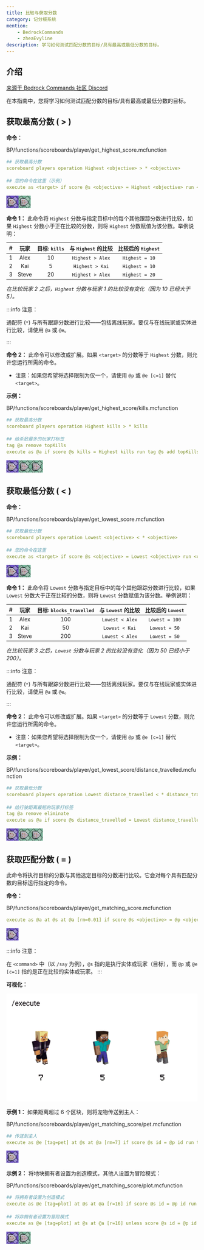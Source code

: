 ```yaml
---
title: 比较与获取分数
category: 记分板系统
mention:
    - BedrockCommands
    - zheaEvyline
description: 学习如何测试匹配分数的目标/具有最高或最低分数的目标。
---
```


## 介绍

[来源于 Bedrock Commands 社区 Discord](https://discord.gg/SYstTYx5G5)

在本指南中，您将学习如何测试匹配分数的目标/具有最高或最低分数的目标。

## 获取最高分数 ( > )

**命令：**

<CodeHeader>BP/functions/scoreboards/player/get_highest_score.mcfunction</CodeHeader>

```yaml
## 获取最高分数
scoreboard players operation Highest <objective> > * <objective>

## 您的命令在这里（示例）
execute as <target> if score @s <objective> = Highest <objective> run <command>
```

![两个命令方块的链](../assets/images/commands/commandBlockChain/2.png)

**命令 1：** 此命令将 `Highest` 分数与指定目标中的每个其他跟踪分数进行比较，如果 `Highest` 分数小于正在比较的分数，则将 `Highest` 分数赋值为该分数。举例说明：

|  #  | 玩家 | 目标: `kills` | 与 `Highest` 的比较 | 比较后的 `Highest` |
| :-: | :----: | :----------------: | :-----------------------: | :------------------------: |
|  1  |  Alex  |         10         |     `Highest > Alex`      |       `Highest = 10`       |
|  2  |  Kai   |         5          |      `Highest > Kai`      |       `Highest = 10`       |
|  3  | Steve  |         20         |     `Highest > Alex`      |       `Highest = 20`       |

_在比较玩家 2 之后，`Highest` 分数与玩家 1 的比较没有变化（因为 10 已经大于 5）。_

:::info 注意：

通配符 (`*`) 与所有跟踪分数进行比较——包括离线玩家。要仅与在线玩家或实体进行比较，请使用 `@a` 或 `@e`。

:::

**命令 2：** 此命令可以修改或扩展。如果 `<target>` 的分数等于 `Highest` 分数，则允许您运行所需的命令。

-   注意：如果您希望将选择限制为仅一个，请使用 `@p` 或 `@e [c=1]` 替代 `<target>`。

**示例：**

<CodeHeader>BP/functions/scoreboards/player/get_highest_score/kills.mcfunction</CodeHeader>

```yaml
## 获取最高分数
scoreboard players operation Highest kills > * kills

## 给杀敌最多的玩家打标签
tag @a remove topKills
execute as @a if score @s kills = Highest kills run tag @s add topKills
```

![三个命令方块的链](../assets/images/commands/commandBlockChain/3.png)

## 获取最低分数 ( < )

**命令：**

<CodeHeader>BP/functions/scoreboards/player/get_lowest_score.mcfunction</CodeHeader>

```yaml
## 获取最低分数
scoreboard players operation Lowest <objective> < * <objective>

## 您的命令在这里
execute as <target> if score @s <objective> = Lowest <objective> run <command>
```

![两个命令方块的链](../assets/images/commands/commandBlockChain/2.png)

**命令 1：** 此命令将 `Lowest` 分数与指定目标中的每个其他跟踪分数进行比较，如果 `Lowest` 分数大于正在比较的分数，则将 `Lowest` 分数赋值为该分数。举例说明：

|  #  | 玩家 | 目标: `blocks_travelled` | 与 `Lowest` 的比较 | 比较后的 `Lowest` |
| :-: | :----: | :---------------------------: | :----------------------: | :-----------------------: |
|  1  |  Alex  |              100              |     `Lowest < Alex`      |      `Lowest = 100`       |
|  2  |  Kai   |              50               |      `Lowest < Kai`      |       `Lowest = 50`       |
|  3  | Steve  |              200              |     `Lowest < Alex`      |       `Lowest = 50`       |

_在比较玩家 3 之后，`Lowest` 分数与玩家 2 的比较没有变化（因为 50 已经小于 200）。_

:::info 注意：

通配符 (`*`) 与所有跟踪分数进行比较——包括离线玩家。要仅与在线玩家或实体进行比较，请使用 `@a` 或 `@e`。

:::

**命令 2：** 此命令可以修改或扩展。如果 `<target>` 的分数等于 `Lowest` 分数，则允许您运行所需的命令。

-   注意：如果您希望将选择限制为仅一个，请使用 `@p` 或 `@e [c=1]` 替代 `<target>`。

**示例：**

<CodeHeader>
    BP/functions/scoreboards/player/get_lowest_score/distance_travelled.mcfunction
</CodeHeader>

```yaml
## 获取最低分数
scoreboard players operation Lowest distance_travelled < * distance_travelled

## 给行驶距离最短的玩家打标签
tag @a remove eliminate
execute as @a if score @s distance_travelled = Lowest distance_travelled run tag @s add eliminate
```

![三个命令方块的链](../assets/images/commands/commandBlockChain/3.png)

## 获取匹配分数 ( = )

此命令将执行目标的分数与其他选定目标的分数进行比较。它会对每个具有匹配分数的目标运行指定的命令。

**命令：**

<CodeHeader>BP/functions/scoreboards/player/get_matching_score.mcfunction</CodeHeader>

```yaml
execute as @a at @s at @a [rm=0.01] if score @s <objective> = @p <objective> run say @s 和 @p 的分数匹配！
```

![一个重复命令方块](../assets/images/commands/commandBlockChain/1.png)

:::info 注意：

在 `<command>` 中（以 `/say` 为例），`@s` 指的是执行实体或玩家（目标），而 `@p` 或 `@e [c=1]` 指的是正在比较的实体或玩家。
:::

**可视化：**

![](../assets/images/commands/comparing-scores/GetMatchingScores.gif)

**示例 1：** 如果距离超过 6 个区块，则将宠物传送到主人：

<CodeHeader>BP/functions/scoreboards/player/get_matching_score/pet.mcfunction</CodeHeader>

```yaml
## 传送到主人
execute as @e [tag=pet] at @s at @a [rm=7] if score @s id = @p id run tp @s @p
```

![一个重复命令方块](../assets/images/commands/commandBlockChain/1.png)

**示例 2：** 将地块拥有者设置为创造模式，其他人设置为冒险模式：

<CodeHeader>BP/functions/scoreboards/player/get_matching_score/plot.mcfunction</CodeHeader>

```yaml
## 将拥有者设置为创造模式
execute as @e [tag=plot] at @s at @a [r=16] if score @s id = @p id run gamemode c @p [m=!c]

## 将非拥有者设置为冒险模式
execute as @e [tag=plot] at @s at @a [r=16] unless score @s id = @p id run gamemode a @p [m=!a]
```

![两个命令方块的链](../assets/images/commands/commandBlockChain/2.png)
